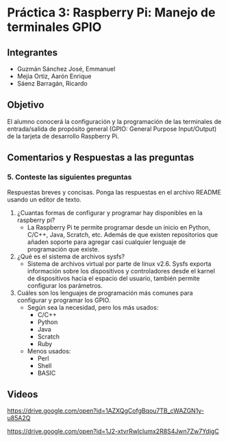 # Práctica 3: Raspberry Pi: Manejo de terminales GPIO

## Integrantes

* Guzmán Sánchez José, Emmanuel
* Mejia Ortiz, Aarón Enrique
* Sáenz Barragán, Ricardo

## Objetivo
El alumno conocerá la configuración y la programación de las terminales de entrada/salida de propósito general
(GPIO: General Purpose Input/Output) de la tarjeta de desarrollo Raspberry Pi.

## Comentarios y Respuestas a las preguntas 

### 5. Conteste las siguientes preguntas

Respuestas breves y concisas. Ponga las respuestas en el archivo README usando un editor de texto.

1. ¿Cuantas formas de configurar y programar hay disponibles en la raspberry pi?
    - La Raspberry Pi te permite programar desde un inicio en Python, C/C++, Java, Scratch, etc. Además de que existen repositorios que añaden soporte para agregar casi cualquier lenguaje de programación que existe.
2.  ¿Qué es el sistema de archivos sysfs?
    - Sistema de archivos virtual por parte de linux v2.6. Sysfs exporta información sobre los dispositivos y controladores desde el karnel de dispositivos hacia el espacio del usuario, también permite configurar los parámetros.
3. Cuáles son los lenguajes de programación más comunes para configurar y programar los GPIO.
    - Según sea la necesidad, pero los más usados:
        - C/C++
        - Python 
        - Java 
        - Scratch
        - Ruby
    - Menos usados:
        - Perl
        - Shell
        - BASIC

## Videos

https://drive.google.com/open?id=1AZXQgCofgBqou7TB_cWAZGN1y-u85A2Q

https://drive.google.com/open?id=1J2-xtvrRwlclumx2R8S4Jwn7Zw7YdjgC
